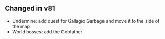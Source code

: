 ## Changed in v81

* Undermine: add quest for Gallagio Garbage and move it to the side of the map
* World bosses: add the Gobfather

